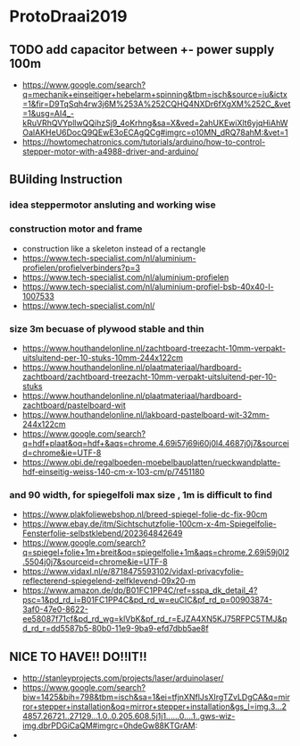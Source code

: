 # ProtoDraai2019

## TODO add capacitor between +- power supply 100m

* https://www.google.com/search?q=mechanik+einseitiger+hebelarm+spinning&tbm=isch&source=iu&ictx=1&fir=D9TqSqh4rw3j6M%253A%252CQHQ4NXDr6fXgXM%252C_&vet=1&usg=AI4_-kRuVRhQVYpllwQQihzSj9_4oKrhng&sa=X&ved=2ahUKEwiXlt6yjqHiAhWOalAKHeU6DocQ9QEwE3oECAgQCg#imgrc=o10MN_dRQ78ahM:&vet=1
* https://howtomechatronics.com/tutorials/arduino/how-to-control-stepper-motor-with-a4988-driver-and-arduino/

## BUilding Instruction
### idea steppermotor ansluting and working wise
### construction motor and frame
 * construction like a skeleton instead of a rectangle
 * https://www.tech-specialist.com/nl/aluminium-profielen/profielverbinders?p=3
 * https://www.tech-specialist.com/nl/aluminium-profielen
 * https://www.tech-specialist.com/nl/aluminium-profiel-bsb-40x40-l-1007533
 * https://www.tech-specialist.com/nl/

### size 3m becuase of plywood stable and thin
 * https://www.houthandelonline.nl/zachtboard-treezacht-10mm-verpakt-uitsluitend-per-10-stuks-10mm-244x122cm
 * https://www.houthandelonline.nl/plaatmateriaal/hardboard-zachtboard/zachtboard-treezacht-10mm-verpakt-uitsluitend-per-10-stuks
 * https://www.houthandelonline.nl/plaatmateriaal/hardboard-zachtboard/pastelboard-wit
 * https://www.houthandelonline.nl/lakboard-pastelboard-wit-32mm-244x122cm
 * https://www.google.com/search?q=hdf+plaat&oq=hdf+&aqs=chrome.4.69i57j69i60j0l4.4687j0j7&sourceid=chrome&ie=UTF-8
 * https://www.obi.de/regalboeden-moebelbauplatten/rueckwandplatte-hdf-einseitig-weiss-140-cm-x-103-cm/p/7451180
### and 90 width, for spiegelfoli max size , 1m is difficult to find
 * https://www.plakfoliewebshop.nl/breed-spiegel-folie-dc-fix-90cm
 * https://www.ebay.de/itm/Sichtschutzfolie-100cm-x-4m-Spiegelfolie-Fensterfolie-selbstklebend/202364842649
 * https://www.google.com/search?q=spiegel+folie+1m+breit&oq=spiegelfolie+1m&aqs=chrome.2.69i59j0l2.5504j0j7&sourceid=chrome&ie=UTF-8
 * https://www.vidaxl.nl/e/8718475593102/vidaxl-privacyfolie-reflecterend-spiegelend-zelfklevend-09x20-m
 * https://www.amazon.de/dp/B01FC1PP4C/ref=sspa_dk_detail_4?psc=1&pd_rd_i=B01FC1PP4C&pd_rd_w=euCIC&pf_rd_p=00903874-3af0-47e0-8622-ee58087f71cf&pd_rd_wg=klVbK&pf_rd_r=EJZA4XN5KJ75RFPC5TMJ&pd_rd_r=dd5587b5-80b0-11e9-9ba9-efd7dbb5ae8f

## NICE TO HAVE!! DO!!IT!!
* http://stanleyprojects.com/projects/laser/arduinolaser/
* https://www.google.com/search?biw=1425&bih=798&tbm=isch&sa=1&ei=tfjnXNflJsXIrgTZvLDgCA&q=mirror+stepper+installation&oq=mirror+stepper+installation&gs_l=img.3...24857.26721..27129...1.0..0.205.608.5j1j1......0....1..gws-wiz-img.dbrPDGiCaQM#imgrc=0hdeGw88KTGrAM:
*  
